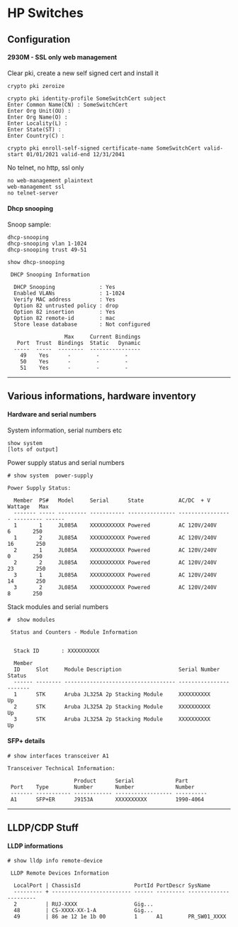 # HP Switches

## Configuration

#### 2930M - SSL only web management

Clear pki, create a new self signed cert and install it
```
crypto pki zeroize

crypto pki identity-profile SomeSwitchCert subject
Enter Common Name(CN) : SomeSwitchCert
Enter Org Unit(OU) :
Enter Org Name(O) :
Enter Locality(L) :
Enter State(ST) :
Enter Country(C) :

crypto pki enroll-self-signed certificate-name SomeSwitchCert valid-start 01/01/2021 valid-end 12/31/2041
```

No telnet, no http, ssl only
```
no web-management plaintext
web-management ssl
no telnet-server
```


#### Dhcp snooping

Snoop sample:
```
dhcp-snooping
dhcp-snooping vlan 1-1024
dhcp-snooping trust 49-51
```

```
show dhcp-snooping

 DHCP Snooping Information

  DHCP Snooping              : Yes
  Enabled VLANs              : 1-1024
  Verify MAC address         : Yes
  Option 82 untrusted policy : drop
  Option 82 insertion        : Yes
  Option 82 remote-id        : mac
  Store lease database       : Not configured

                  Max     Current Bindings
   Port  Trust  Bindings  Static   Dynamic
  -----  -----  --------  ----------------
    49    Yes      -        -        -
    50    Yes      -        -        -
    51    Yes      -        -        -

```

---

## Various informations, hardware inventory

#### Hardware and serial numbers

System information, serial numbers etc
```
show system
[lots of output]
```

Power supply status and serial numbers
```
# show system  power-supply

Power Supply Status:

  Member  PS#   Model     Serial      State           AC/DC  + V        Wattage   Max
  ------- ----- --------- ----------- --------------- ----------------- --------- ------
  1       1     JL085A    XXXXXXXXXXX Powered         AC 120V/240V         6       250
  1       2     JL085A    XXXXXXXXXXX Powered         AC 120V/240V        16       250
  2       1     JL085A    XXXXXXXXXXX Powered         AC 120V/240V         0       250
  2       2     JL085A    XXXXXXXXXXX Powered         AC 120V/240V        23       250
  3       1     JL085A    XXXXXXXXXXX Powered         AC 120V/240V        14       250
  3       2     JL085A    XXXXXXXXXXX Powered         AC 120V/240V         8       250
```

Stack modules and serial numbers
```
#  show modules

 Status and Counters - Module Information


  Stack ID       : XXXXXXXXXX

  Member
  ID     Slot     Module Description                  Serial Number    Status
  ------ -------- ----------------------------------- ---------------- -------
  1      STK      Aruba JL325A 2p Stacking Module     XXXXXXXXXX       Up
  2      STK      Aruba JL325A 2p Stacking Module     XXXXXXXXXX       Up
  3      STK      Aruba JL325A 2p Stacking Module     XXXXXXXXXX       Up
```




#### SFP+ details

```
# show interfaces transceiver A1

Transceiver Technical Information:

                     Product      Serial             Part
 Port    Type        Number       Number             Number
 ------- ----------- ------------ ------------------ ----------
 A1      SFP+ER      J9153A       XXXXXXXXXX         1990-4064
```

---

## LLDP/CDP Stuff

#### LLDP informations
```
# show lldp info remote-device

 LLDP Remote Devices Information

  LocalPort | ChassisId                 PortId PortDescr SysName
  --------- + ------------------------- ------ --------- ----------------------
  2         | RUJ-XXXX                  Gig...
  48        | CS-XXXX-XX-1-A            Gig...
  49        | 86 ae 12 1e 1b 00         1      A1        PR_SW01_XXXX

```
